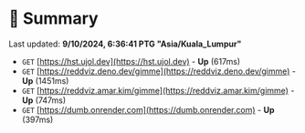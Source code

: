 # 📖 Summary
Last updated: **9/10/2024, 6:36:41 PTG "Asia/Kuala_Lumpur"**

- `GET` [https://hst.ujol.dev](https://hst.ujol.dev) - **Up** (617ms)
- `GET` [https://reddviz.deno.dev/gimme](https://reddviz.deno.dev/gimme) - **Up** (1451ms)
- `GET` [https://reddviz.amar.kim/gimme](https://reddviz.amar.kim/gimme) - **Up** (747ms)
- `GET` [https://dumb.onrender.com](https://dumb.onrender.com) - **Up** (397ms)
